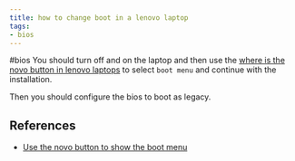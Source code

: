 ```yaml
---
title: how to change boot in a lenovo laptop
tags:
- bios
---
```


#bios 
You should turn off and on the laptop and then use the [where is the novo button in lenovo laptops](/where%20is%20the%20novo%20button%20in%20lenovo%20laptops.md) to select `boot menu` and continue with the installation.

Then you should configure the bios to boot as legacy.

## References
- [Use the novo button to show the boot menu](/Extracts/Use%20the%20novo%20button%20to%20show%20the%20boot%20menu.md)
